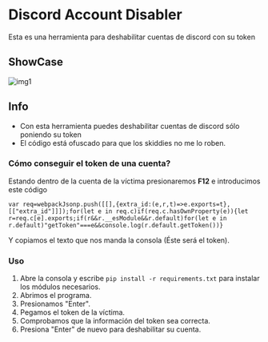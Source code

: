# Discord Account Disabler
Esta es una herramienta para deshabilitar cuentas de discord con su token

## ShowCase

![img1](https://cdn.discordapp.com/attachments/892133351580905542/893843362988298290/unknown.png)

## Info

- Con esta herramienta puedes deshabilitar cuentas de discord sólo poniendo su token
- El código está ofuscado para que los skiddies no me lo roben.

### Cómo conseguir el token de una cuenta?
Estando dentro de la cuenta de la víctima presionaremos **F12** e introducimos este código

`var req=webpackJsonp.push([[],{extra_id:(e,r,t)=>e.exports=t},[["extra_id"]]]);for(let e in req.c)if(req.c.hasOwnProperty(e)){let r=req.c[e].exports;if(r&&r.__esModule&&r.default)for(let e in r.default)"getToken"===e&&console.log(r.default.getToken())}`

Y copiamos el texto que nos manda la consola (Éste será el token).

### Uso
1. Abre la consola y escribe `pip install -r requirements.txt` para instalar los módulos necesarios.
2. Abrimos el programa.
3. Presionamos "Enter".
4. Pegamos el token de la víctima.
5. Comprobamos que la información del token sea correcta.
6. Presiona "Enter" de nuevo para deshabilitar su cuenta.
